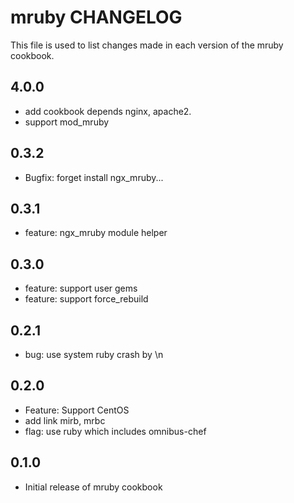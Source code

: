 mruby CHANGELOG
===============

This file is used to list changes made in each version of the mruby cookbook.

4.0.0
----

- add cookbook depends nginx, apache2.
- support mod_mruby

0.3.2
-----

- Bugfix: forget install ngx_mruby...

0.3.1
-----

- feature: ngx_mruby module helper

0.3.0
-----

- feature: support user gems
- feature: support force_rebuild

0.2.1
-----

- bug: use system ruby crash by \n

0.2.0
-----

- Feature: Support CentOS
- add link mirb, mrbc
- flag: use ruby which includes omnibus-chef

0.1.0
-----

- Initial release of mruby cookbook

